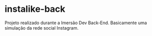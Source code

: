 # instalike-back
Projeto realizado durante a Imersão Dev Back-End. Basicamente uma simulação da rede social Instagram.
